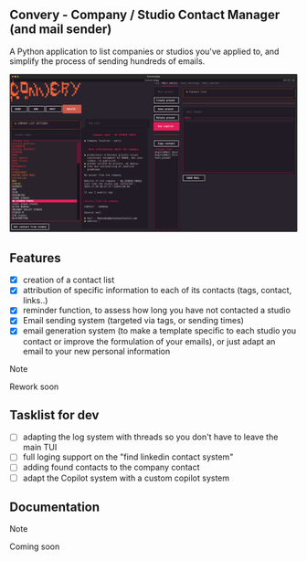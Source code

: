 ## Convery - Company / Studio Contact Manager (and mail sender)

A Python application to list companies or studios you've applied to, 
and simplify the process of sending hundreds of emails.

![Convery TUI](images/img_ConveryApp.svg)


## Features
- [x] creation of a contact list
- [x] attribution of specific information to each of its contacts (tags, contact, links..)
- [x] reminder function, to assess how long you have not contacted a studio
- [x] Email sending system (targeted via tags, or sending times) 
- [x] email generation system (to make a template specific to each studio you contact or improve the formulation of your emails), or just adapt an email to your new personal information
> [!NOTE]
> Rework soon

## Tasklist for dev
- [ ] adapting the log system with threads so you don't have to leave the main TUI
- [ ] full loging support on the "find linkedin contact system"
- [ ] adding found contacts to the company contact
- [ ] adapt the Copilot system with a custom copilot system

## Documentation
> [!NOTE]
> Coming soon